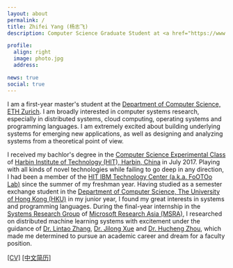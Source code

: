 ```yaml
---
layout: about
permalink: /
title: Zhifei Yang (杨志飞)
description: Computer Science Graduate Student at <a href="https://www.ethz.ch">ETH Zurich</a>

profile:
  align: right
  image: photo.jpg
  address:

news: true
social: true
---
```


I am a first-year master's student at the <a target="_blank" href="https://www.inf.ethz.ch">Department of Computer Science, ETH Zurich</a>. 
I am broadly interested in computer systems research, especially in distributed systems, cloud computing, operating systems and programming languages. I am extremely excited about building underlying systems for emerging new applications, as well as designing and analyzing systems from a theoretical point of view.


I received my bachlor's degree in the <a target="_blank" href="http://honors.hit.edu.cn">Computer Science Experimental Class</a> of <a target="_blank" href="http://en.hit.edu.cn">Harbin Institute of Technology (HIT), Harbin, China</a> in July 2017. 
Playing with all kinds of novel technologies while failing to go deep in any direction, I had been a member of the <a target="_blank" href="https://github.com/footoo">HIT IBM Technology Center (a.k.a. FoOTOo Lab)</a> since the summer of my freshman year.
Having studied as a semester exchange student in the <a target="_blank" href="http://www.cs.hku.hk">Department of Computer Science, The University of Hong Kong (HKU)</a> in my junior year, I found my great interests in systems and programming languages.
During the final-year internship in the <a target="_blank" href="https://www.microsoft.com/en-us/research/group/systems-research-group-asia/">Systems Research Group</a> of <a target="_blank" href="https://www.microsoft.com/en-us/research/lab/microsoft-research-asia/">Microsoft Research Asia (MSRA)</a>, I researched on distributed machine learning systems with excitement under the guidance of <a target="_blank" href="https://www.microsoft.com/en-us/research/people/lintaoz/">Dr. Lintao Zhang</a>, <a target="_blank" href="http://net.pku.edu.cn/~xjl/">Dr. Jilong Xue</a> and <a target="_blank" href="https://www.microsoft.com/en-us/research/people/huzho/">Dr. Hucheng Zhou</a>, which made me determined to pursue an academic career and dream for a faculty position.


<a target="_blank" href="files/cv.pdf">[CV]</a>
<a target="_blank" href="files/cv_zh.pdf" title="Chinese CV">[中文简历]</a>

